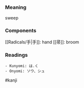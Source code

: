 ### Meaning

sweep

### Components

[[Radicals/手|手]]: hand [[帚]]: broom

### Readings

```
- Kunyomi: は.く
- Onyomi: ソウ、シュ
```

#kanji